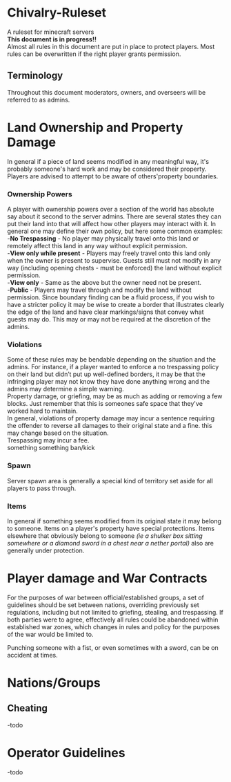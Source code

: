 # Chivalry-Ruleset
A ruleset for minecraft servers  
**This document is in progress!!**  
Almost all rules in this document are put in place to protect players. Most rules can be overwritten if the right player grants permission.

## Terminology
Throughout this document moderators, owners, and overseers will be referred to as admins.

# Land Ownership and Property Damage
In general if a piece of land seems modified in any meaningful way, it's probably someone's hard work and may be considered their property. Players are advised to attempt to be aware of others'property boundaries.

### Ownership Powers
A player with ownership powers over a section of the world has absolute say about it second to the server admins. There are several states they can put their land into that will affect how other players may interact with it. In general one may define their own policy, but here some common examples:  
-**No Trespassing** - No player may physically travel onto this land or remotely affect this land in any way without explicit permission.  
-**View only while present** - Players may freely travel onto this land only when the owner is present to supervise. Guests still must not modify in any way (including opening chests - must be enforced) the land without explicit permission.  
-**View only** - Same as the above but the owner need not be present.  
-**Public** - Players may travel through and modify the land without permission. 
Since boundary finding can be a fluid process, if you wish to have a stricter policy it may be wise to create a border that illustrates clearly the edge of the land and have clear markings/signs that convey what guests may do. This may or may not be required at the discretion of the admins.

### Violations
Some of these rules may be bendable depending on the situation and the admins. For instance, if a player wanted to enforce a no trespassing policy on their land but didn’t put up well-defined borders, it may be that the infringing player may not know they have done anything wrong and the admins may determine a simple warning.  
Property damage, or griefing, may be as much as adding or removing a few blocks. Just remember that this is someones safe space that they've worked hard to maintain.  
In general, violations of property damage may incur a sentence requiring the offender to reverse all damages to their original state and a fine. this may change based on the situation.  
Trespassing may incur a fee.  
something something ban/kick

### Spawn
Server spawn area is generally a special kind of territory set aside for all players to pass through.

### Items
In general if something seems modified from its original state it may belong to someone. Items on a player's property have special protections. Items elsewhere that obviously belong to someone *(ie a shulker box sitting somewhere or a diamond sword in a chest near a nether portal)* also are generally under protection.

# Player damage and War Contracts
For the purposes of war between official/established groups, a set of guidelines should be set between nations, overriding previously set regulations, including but not limited to griefing, stealing, and trespassing. If both parties were to agree, effectively all rules could be abandoned within established war zones, which changes in rules and policy for the purposes of the war would be limited to.

Punching someone with a fist, or even sometimes with a sword, can be on accident at times.

# Nations/Groups


## Cheating
-todo

# Operator Guidelines
-todo

